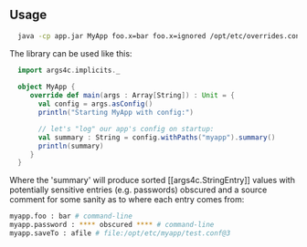 
## Usage

```bash
  java -cp app.jar MyApp foo.x=bar foo.x=ignored /opt/etc/overrides.conf prod.conf
```

The library can be used like this:
```scala
  import args4c.implicits._
  
  object MyApp {
     override def main(args : Array[String]) : Unit = {
       val config = args.asConfig()
       println("Starting MyApp with config:")

       // let's "log" our app's config on startup:
       val summary : String = config.withPaths("myapp").summary()
       println(summary)
     }
  }
```

Where the 'summary' will produce sorted [[args4c.StringEntry]] values with potentially sensitive entries (e.g. passwords)
obscured and a source comment for some sanity as to where each entry comes from:

```bash
myapp.foo : bar # command-line
myapp.password : **** obscured **** # command-line
myapp.saveTo : afile # file:/opt/etc/myapp/test.conf@3
```
